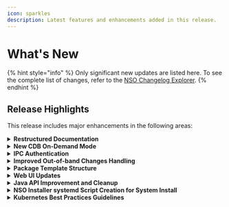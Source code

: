 ```yaml
---
icon: sparkles
description: Latest features and enhancements added in this release.
---
```


# What's New

{% hint style="info" %}
Only significant new updates are listed here. To see the complete list of changes, refer to the [NSO Changelog Explorer](https://developer.cisco.com/docs/nso/changelog-explorer/?from=6.3\&to=6.4).
{% endhint %}

## Release Highlights

This release includes major enhancements in the following areas:

<details>

<summary><strong>Restructured Documentation</strong></summary>

NSO product documentation has undergone a major restructuring with the goal of improving the overall experience.

</details>

<details>

<summary><strong>New CDB On-Demand Mode</strong></summary>

NSO can now use a new CDB backend that uses RAM in a more traditional, cache-like manner instead of being a pure in-memory database. This mode better supports use cases with huge amounts of data in CDB, where CDB size exceeds available system memory, or instances where performance gains with in-memory mode are small enough to not justify longer initial startup time.

The additional benefit of this new persistence mode is greatly simplified operation, including an improved compaction process that runs entirely in the background without impacting ongoing requests.

Documentation Updates:

* Added a new section [CDB Persistence](administration/advanced-topics/cdb-persistence.md).
* Added a new example in `examples.ncs/misc/cdb-on-demand` to showcase this functionality.

</details>

<details>

<summary><strong>IPC Authentication</strong></summary>

NSO 6.4 introduces a more secure way for local Inter-Process Communication (IPC) between NSO system components based on Unix domain sockets. The main benefit of the new mechanism is the ability for the main server process to authenticate the clients. The authentication is based on the UID of the other end of the socket connection. In other words, it is now much easier to limit IPC access to specific host OS users.

Documentation Updates:

* Added a new section [UID-based Authentication for Unix Sockets](administration/management/aaa-infrastructure.md#uid-based-authentication-for-unix-sockets).
* Added a new example in `examples.ncs/security/ipc` to showcase this functionality.

</details>

<details>

<summary><strong>Improved Out-of-band Changes Handling</strong></summary>

The `commit no-overwrite` functionality has been extended to include verifying device values that are required to compute the end result (the values from the transaction read-set) have not changed. This means `commit no-overwrite` now provides much stronger guarantees about correctness in the face of device changes that were not made through NSO. In many cases, it translates into making provisioning pre-checks unnecessary and simplifying operations (operator no longer needs to issue a `check-sync` or `sync-from` operation beforehand).

</details>

<details>

<summary><strong>Package Template Structure</strong></summary>

NSO now supports structuring the package `templates` directory with subdirectories. The XML templates contained in the subdirectories can be referenced by prepending the subdirectory path and, optionally, by the package name and a colon.

This allows for unique identification of templates, which can now have duplicated names across NSO packages.

Documentation Updates:

* Updated the section on [Templates](development/core-concepts/templates.md).

</details>

<details>

<summary><strong>Web UI Updates</strong></summary>

The Web UI functionality has been extended to include new feature updates in device/SNMP Authgroups, service manager, and compliance reporting. The UI’s look-and-feel has also been enhanced further for a continued streamlined experience.

Documentation Updates:

* Added a new section [Authgroups](operation-and-usage/webui/devices.md#authgroups) in Devices.
* Improved and aligned the [Services](operation-and-usage/webui/services.md) section in accordance with the new Service Manager.
* Expanded the [Web UI](operation-and-usage/webui/) and [Compliance Reporting](operation-and-usage/webui/tools.md#sec.webui\_compliance) sections to add new details.

</details>

<details>

<summary><strong>Java API Improvement and Cleanup</strong></summary>

The NSO Java API has seen significant changes, such as introduction of SocketAddress-based methods, deprecating a number of older functions, and removal of previously deprecated functionality. For a full list, consult the release CHANGES file ([online version](https://developer.cisco.com/docs/nso/changelog-explorer/?from=6.3\&to=6.4\&component=java-api)).

</details>

<details>

<summary><strong>NSO Installer systemd Script Creation for System Install</strong></summary>

The NSO installer has been updated to, by default, provision a `systemd` system service when performing the initial NSO installation with the `--system-install` option.

Documentation Updates:

* Added `systemd`information to the [System Install](administration/installation-and-deployment/system-install.md#default-directories-and-scripts) section.

</details>

<details>

<summary><strong>Kubernetes Best Practices Guidelines</strong></summary>

A new [document](https://developer.cisco.com/docs/nso/) covering best practices for Kubernetes has been added to the documentation set.

</details>
